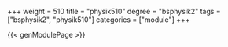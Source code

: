 +++
weight = 510
title = "physik510"
degree = "bsphysik2"
tags = ["bsphysik2", "physik510"]
categories = ["module"]
+++

{{< genModulePage >}}
